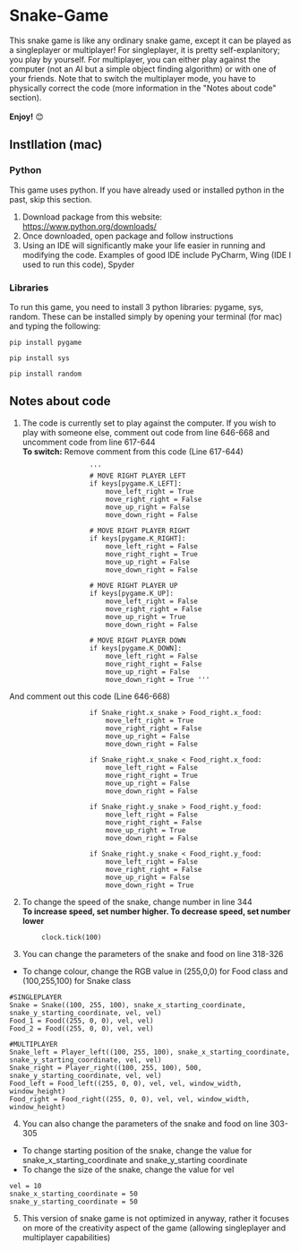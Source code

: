 # Snake-Game
This snake game is like any ordinary snake game, except it can be played as a singleplayer or multiplayer! For singleplayer, it is pretty self-explanitory; you play by yourself. For multiplayer, you can either play against the computer (not an AI but a simple object finding algorithm) or with one of your friends. Note that to switch the multiplayer mode, you have to physically correct the code (more information in the "Notes about code" section). </br> </br>
**Enjoy!** 😊

## Instllation (mac)
### Python
This game uses python. If you have already used or installed python in the past, skip this section. </br>
1. Download package from this website: https://www.python.org/downloads/
2. Once downloaded, open package and follow instructions 
3. Using an IDE will significantly make your life easier in running and modifying the code. Examples of good IDE include PyCharm, Wing (IDE I used to run this code), Spyder

### Libraries
To run this game, you need to install 3 python libraries: pygame, sys, random. These can be installed simply by opening your terminal (for mac) and typing the following:
```
pip install pygame
```
```
pip install sys
```
```
pip install random
```

## Notes about code
1. The code is currently set to play against the computer. If you wish to play with someone else, comment out code from line 646-668 and uncomment code from line 617-644 </br>
**To switch:**
Remove comment from this code (Line 617-644)
```
                    '''
                    # MOVE RIGHT PLAYER LEFT
                    if keys[pygame.K_LEFT]:
                        move_left_right = True
                        move_right_right = False
                        move_up_right = False
                        move_down_right = False        
                    
                    # MOVE RIGHT PLAYER RIGHT
                    if keys[pygame.K_RIGHT]:
                        move_left_right = False
                        move_right_right = True
                        move_up_right = False
                        move_down_right = False
                    
                    # MOVE RIGHT PLAYER UP
                    if keys[pygame.K_UP]:
                        move_left_right = False
                        move_right_right = False
                        move_up_right = True
                        move_down_right = False
                
                    # MOVE RIGHT PLAYER DOWN
                    if keys[pygame.K_DOWN]:
                        move_left_right = False
                        move_right_right = False
                        move_up_right = False
                        move_down_right = True '''
```
And comment out this code (Line 646-668)
```
                    if Snake_right.x_snake > Food_right.x_food:
                        move_left_right = True
                        move_right_right = False
                        move_up_right = False
                        move_down_right = False 
                        
                    if Snake_right.x_snake < Food_right.x_food:
                        move_left_right = False
                        move_right_right = True
                        move_up_right = False
                        move_down_right = False
                    
                    if Snake_right.y_snake > Food_right.y_food:
                        move_left_right = False
                        move_right_right = False
                        move_up_right = True
                        move_down_right = False
                    
                    if Snake_right.y_snake < Food_right.y_food:
                        move_left_right = False
                        move_right_right = False
                        move_up_right = False
                        move_down_right = True    
```
2. To change the speed of the snake, change number in line 344 </br>
**To increase speed, set number higher. To decrease speed, set number lower**
```
        clock.tick(100) 
```
3. You can change the parameters of the snake and food on line 318-326 </br>
* To change colour, change the RGB value in (255,0,0) for Food class and (100,255,100) for Snake class
```
#SINGLEPLAYER
Snake = Snake((100, 255, 100), snake_x_starting_coordinate, snake_y_starting_coordinate, vel, vel)
Food_1 = Food((255, 0, 0), vel, vel)
Food_2 = Food((255, 0, 0), vel, vel)

#MULTIPLAYER
Snake_left = Player_left((100, 255, 100), snake_x_starting_coordinate, snake_y_starting_coordinate, vel, vel)
Snake_right = Player_right((100, 255, 100), 500, snake_y_starting_coordinate, vel, vel)
Food_left = Food_left((255, 0, 0), vel, vel, window_width, window_height)
Food_right = Food_right((255, 0, 0), vel, vel, window_width, window_height)
```
4. You can also change the parameters of the snake and food on line 303-305
* To change starting position of the snake, change the value for snake_x_starting_coordinate and snake_y_starting coordinate
* To change the size of the snake, change the value for vel 
```
vel = 10
snake_x_starting_coordinate = 50
snake_y_starting_coordinate = 50
```

5. This version of snake game is not optimized in anyway, rather it focuses on more of the creativity aspect of the game (allowing singleplayer and multiplayer capabilities)

